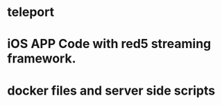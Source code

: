 # teleport

# iOS APP Code with red5 streaming framework.


# docker files and server side scripts

